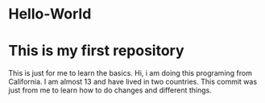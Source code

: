 # Hello-World
# This is my first repository
This is just for me to learn the basics.
Hi, i am doing this programing from California. I am almost 13 and have lived in two countries. 
This commit was just from me to learn how to do changes and different things.
